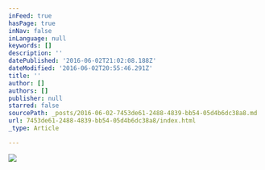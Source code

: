 ```yaml
---
inFeed: true
hasPage: true
inNav: false
inLanguage: null
keywords: []
description: ''
datePublished: '2016-06-02T21:02:08.188Z'
dateModified: '2016-06-02T20:55:46.291Z'
title: ''
author: []
authors: []
publisher: null
starred: false
sourcePath: _posts/2016-06-02-7453de61-2488-4839-bb54-05d4b6dc38a8.md
url: 7453de61-2488-4839-bb54-05d4b6dc38a8/index.html
_type: Article

---
```

![](https://the-grid-user-content.s3-us-west-2.amazonaws.com/50f82c4d-f1aa-4375-98f3-dcae88594b98.png)